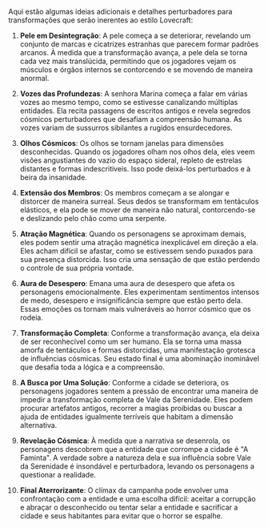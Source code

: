 Aqui estão algumas ideias adicionais e detalhes perturbadores para transformações que serão inerentes ao estilo Lovecraft:

1. **Pele em Desintegração**: A pele começa a se deteriorar, revelando um conjunto de marcas e cicatrizes estranhas que parecem formar padrões arcanos. À medida que a transformação avança, a pele dela se torna cada vez mais translúcida, permitindo que os jogadores vejam os músculos e órgãos internos se contorcendo e se movendo de maneira anormal.
2. **Vozes das Profundezas**: A senhora Marina começa a falar em várias vozes ao mesmo tempo, como se estivesse canalizando múltiplas entidades. Ela recita passagens de escritos antigos e revela segredos cósmicos perturbadores que desafiam a compreensão humana. As vozes variam de sussurros sibilantes a rugidos ensurdecedores.
3. **Olhos Cósmicos**: Os olhos se tornam janelas para dimensões desconhecidas. Quando os jogadores olham nos olhos dela, eles veem visões angustiantes do vazio do espaço sideral, repleto de estrelas distantes e formas indescritíveis. Isso pode deixá-los perturbados e à beira da insanidade.
4. **Extensão dos Membros**: Os membros  começam a se alongar e distorcer de maneira surreal. Seus dedos se transformam em tentáculos elásticos, e ela pode se mover de maneira não natural, contorcendo-se e deslizando pelo chão como uma serpente.
5. **Atração Magnética**: Quando os personagens se aproximam demais, eles podem sentir uma atração magnética inexplicável em direção a ela. Eles acham difícil se afastar, como se estivessem sendo puxados para sua presença distorcida. Isso cria uma sensação de que estão perdendo o controle de sua própria vontade.
6. **Aura de Desespero**: Emana uma aura de desespero que afeta os personagens emocionalmente. Eles experimentam sentimentos intensos de medo, desespero e insignificância sempre que estão perto dela. Essas emoções os tornam mais vulneráveis ao horror cósmico que os rodeia.
7. **Transformação Completa**: Conforme a transformação avança, ela deixa de ser reconhecível como um ser humano. Ela se torna uma massa amorfa de tentáculos e formas distorcidas, uma manifestação grotesca de influências cósmicas. Seu estado final é uma abominação inominável que desafia toda a lógica e a compreensão.



1. **A Busca por Uma Solução**: Conforme a cidade se deteriora, os personagens jogadores sentem a pressão de encontrar uma maneira de impedir a transformação completa de Vale da Serenidade. Eles podem procurar artefatos antigos, recorrer a magias proibidas ou buscar a ajuda de entidades igualmente terríveis que habitam a dimensão alternativa.
2. **Revelação Cósmica**: À medida que a narrativa se desenrola, os personagens descobrem que a entidade que corrompe a cidade é "A Faminta". A verdade sobre a natureza dela e sua influência sobre Vale da Serenidade é insondável e perturbadora, levando os personagens a questionar a realidade.
3. **Final Aterrorizante**: O clímax da campanha pode envolver uma confrontação com a entidade e uma escolha difícil: aceitar a corrupção e abraçar o desconhecido ou tentar selar a entidade e sacrificar a cidade e seus habitantes para evitar que o horror se espalhe.